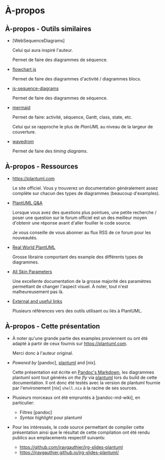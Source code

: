 # À-propos

## À-propos - Outils similaires

 -  [WebSequenceDiagrams]

    Celui qui aura inspiré l'auteur.

    Permet de faire des diagrammes de séquence.

 -  [flowchart.js]

    Permet de faire des diagrammes d'activité / diagrammes blocs.

 -  [js-sequence-diagrams]

    Permet de faire des diagrammes de séquence.

 -  [mermaid]

    Permet de faire: activité, séquence, Gantt, class, state, etc.

    Celui qui se rapproche le plus de *PlanUML* au niveau de la largeur de
    couverture.

 -  [wavedrom]

    Permet de faire des *timing diagrams*.


[flowchart.js]: http://flowchart.js.org/
[js-sequence-diagrams]: https://bramp.github.io/js-sequence-diagrams/
[mermaid]: https://github.com/mermaid-js/mermaid
[wavedrom]: https://wavedrom.com/


## À-propos - Ressources

 -  <https://plantuml.com>

    Le site officiel. Vous y trouverez un documentation généralement assez
    complète sur chacun des types de diagrammes (beaucoup d'examples).

 -  [PlantUML Q&A](https://forum.plantuml.net/)

    Lorsque vous avez des questions plus pointues, une petite recherche / poser
    une question sur le forum officiel est un des meilleur moyen d'obtenir une
    réponse avant d'aller fouiller le code source.

    Je vous conseille de vous abonner au flux RSS de ce forum pour les
    nouveautés.

 -  [Real World PlantUML](https://real-world-plantuml.com/)

    Grosse librairie comportant des example des différents types de diagrammes.

 -  [All Skin Parameters](https://plantuml-documentation.readthedocs.io/en/latest/formatting/all-skin-params.html)

    Une excellente documentation de la grosse majorité des paramètres permettant
    de changer l'aspect visuel. À noter, tout n'est malheureusement pas là.

 -  [External and useful links](https://plantuml.com/external-links)

    Plusieurs références vers des outils utilisant ou liés à PlantUML.


## À-propos - Cette présentation

 -  À noter qu'une grande partie des examples proviennent ou ont été adapté à
    partir de ceux fournis sur <https://plantuml.com>.

    Merci donc à l'auteur original.

 -  *Powered by* [pandoc], [plantuml] and [nix].

    Cette présentation est écrite en [Pandoc's Markdown], les diagrammes
    plantuml sont tout générés *on the fly* via [plantuml] lors du build de
    cette documentation. Il ont donc été testés avec la version de plantuml
    fournie par l'environement [nix] `shell.nix` à la racine de ses sources.

 -  Plusieurs morceaux ont été empruntés à [pandoc-md-wiki], en particulier:

     -  Filtres [pandoc]
     -  *Syntax highlight* pour plantuml

 -  Pour les intéressés, le code source permettant de compiler cette
    présentation ainsi que le résultat de cette compilation ont été rendu
    publics aux emplacements respectif suivants:

     -  <https://github.com/jraygauthier/jrg-slides-plantuml>
     -  <https://jraygauthier.github.io/jrg-slides-plantuml/>


[Pandoc's Markdown]: https://pandoc.org/MANUAL.html#pandocs-markdown
[plantuml]: https://plantuml.com/
